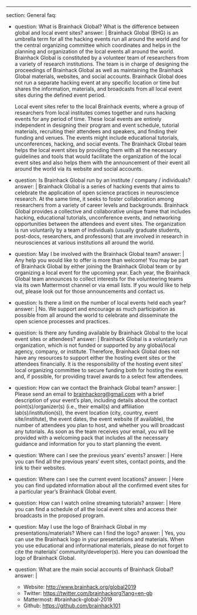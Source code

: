 ---
section: General
faq:
  - question: What is Brainhack Global? What is the difference between global and local event sites?
    answer: |
      Brainhack Global (BHG) is an umbrella term for all the hacking events run all around the world and for the central organizing committee which coordinates and helps in the planning and organization of the local events all around the world. Brainhack Global is constituted by a volunteer team of researchers from a variety of research institutions. The team is in charge of designing the proceedings of Brainhack Global as well as maintaining the Brainhack Global materials, websites, and social accounts. Brainhack Global does not run a separate hacking event at any specific location or time but shares the information, materials, and broadcasts from all local event sites during the defined event period.

      Local event sites refer to the local Brainhack events, where a group of researchers from local institutes comes together and runs hacking events for any period of time. These local events are entirely independent in designing their program and event schedule, tutorial materials, recruiting their attendees and speakers, and finding their funding and venues. The events might include educational tutorials, unconferences, hacking, and social events. The Brainhack Global team helps the local event sites by providing them with all the necessary guidelines and tools that would facilitate the organization of the local event sites and also helps them with the announcement of their event all around the world via its website and social accounts.


  - question: Is Brainhack Global run by an institute / company / individuals?
    answer: |
      Brainhack Global is a series of hacking events that aims to celebrate the application of open science practices in neuroscience research. At the same time, it seeks to foster collaboration among researchers from a variety of career levels and backgrounds. Brainhack Global provides a collective and collaborative unique frame that includes hacking, educational tutorials, unconference events, and networking opportunities between the attendees and event sites. The organization is run voluntarily by a team of individuals (usually graduate students, post-docs, researchers, and professors) that are involved in research in neurosciences at various institutions all around the world.


  - question: May I be involved with the Brainhack Global team?
    answer: |
      Any help you would like to offer is more than welcome! You may be part of Brainhack Global by either joining the Brainhack Global team or by organizing a local event for the upcoming year. Each year, the Brainhack Global team announces to collect interests for the volunteering teams via its own Mattermost channel or via email lists. If you would like to help out, please look out for those announcements and contact us.


  - question: Is there a limit on the number of local events held each year?
    answer: |
      No. We support and encourage as much participation as possible from all around the world to celebrate and disseminate the open science processes and practices.


  - question: Is there any funding available by Brainhack Global to the local event sites or attendees?
    answer: |
      Brainhack Global is a voluntarily run organization, which is not funded or supported by any global/local agency, company, or institute. Therefore, Brainhack Global does not have any resources to support either the hosting event sites or the attendees financially. It is the responsibility of the hosting event sites’ local organizing committee to secure funding both for hosting the event and, if possible, for providing travel awards to a select few attendees.


  - question: How can we contact the Brainhack Global team?
    answer: |
      Please send an email to brainhackorg@gmail.com with a brief description of your event’s plan, including details about the contact point(s)/organizer(s) (i.e., their email(s) and affiliation lab(s)/institution(s)), the event location (city, country, event site/institute), the event dates, the event website (if available), the number of attendees you plan to host, and whether you will broadcast any tutorials. As soon as the team receives your email, you will be provided with a welcoming pack that includes all the necessary guidance and information for you to start planning the event.  


  - question: Where can I see the previous years’ events?
    answer: |
      Here you can find all the previous years’ event sites, contact points, and the link to their websites.


  - question: Where can I see the current event locations?
    answer: |
      Here you can find updated information about all the confirmed event sites for a particular year’s Brainhack Global event.


  - question: How can I watch online streaming tutorials?
    answer: |
      Here you can find a schedule of all the local event sites and access their broadcasts in the proposed program. 


  - question: May I use the logo of Brainhack Global in my presentations/materials? Where can I find the logo?
    answer: |
      Yes, you can use the Brainhack logo in your presentations and materials. When you use educational and informational materials, please do not forget to cite the materials’ community/developer(s). Here you can download the logo of Brainhack Global.


  - question: What are the main social accounts of Brainhack Global?
    answer: |
      * Website: http://www.brainhack.org/global2019
      * Twitter: https://twitter.com/brainhackorg?lang=en-gb
      * Mattermost: #brainhack-global-2019
      * Github: https://github.com/brainhack101
